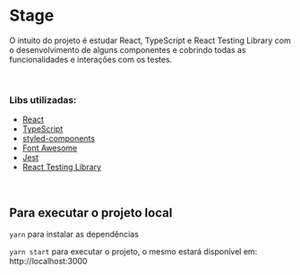 # Stage

O intuito do projeto é estudar React, TypeScript e React Testing Library com o desenvolvimento de alguns componentes e cobrindo todas as funcionalidades e interações com os testes.

<br>

### Libs utilizadas:

- [React](https://github.com/facebook/react)
- [TypeScript](https://github.com/microsoft/TypeScript)
- [styled-components](https://github.com/styled-components/styled-components)
- [Font Awesome](https://github.com/FortAwesome/Font-Awesome)
- [Jest](https://github.com/facebook/jest)
- [React Testing Library](https://github.com/testing-library/react-testing-library)

<br>

## Para executar o projeto local

`yarn` para instalar as dependências

`yarn start` para executar o projeto, o mesmo estará disponível em: http://localhost:3000
